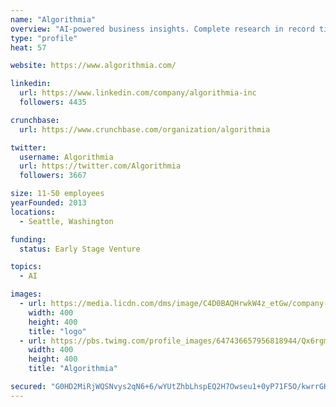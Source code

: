 ```yaml
---
name: "Algorithmia"
overview: "AI-powered business insights. Complete research in record time. Find what others miss."
type: "profile"
heat: 57

website: https://www.algorithmia.com/

linkedin:
  url: https://www.linkedin.com/company/algorithmia-inc
  followers: 4435

crunchbase:
  url: https://www.crunchbase.com/organization/algorithmia

twitter:
  username: Algorithmia
  url: https://twitter.com/Algorithmia
  followers: 3667

size: 11-50 employees
yearFounded: 2013
locations:
  - Seattle, Washington

funding:
  status: Early Stage Venture

topics:
  - AI

images:
  - url: https://media.licdn.com/dms/image/C4D0BAQHrwkW4z_etGw/company-logo_400_400/0?e=1582761600&v=beta&t=Ws8YqAPeIZJfm-9AUhoA47oNesVDg-ftotcyEVZ2zOY
    width: 400
    height: 400
    title: "logo"
  - url: https://pbs.twimg.com/profile_images/647436657956818944/Qx6rgmxe_400x400.png
    width: 400
    height: 400
    title: "Algorithmia"

secured: "G0HD2MiRjWQSNvys2qN6+6/wYUtZhbLhspEQ2H7Owseu1+0yP71F5O/kwrrGH/djG4ir3FFgC/jfbpWFdd3Rvf7drjG353svaK3PjZ95Ji0IhhvYg/zGYEJflL4Cqhh0Px6OralzU/vHh7v0nr0GW8LiqDeldSR7GPLC+qs5ngNyo9h62LPWqfvddUajOm0tXW81rjUCXqyyJYP8KnknVlehPH4s2McayMwcMjVVHVGnBpiDfFh+RJGWtONT5kZlOWHtYiw/JSZf1Zkr9qn4R5nl006H8iUG4pvZjxg6142TbbOrgKpEz5TnojwDnvm1;jDcMwo6A+NU7HIabdSA2pw=="
---
```


